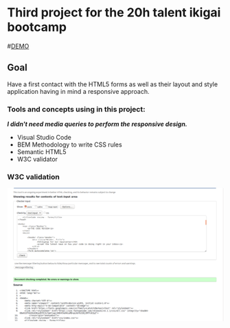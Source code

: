 # Third project for the 20h talent ikigai bootcamp
#[DEMO](https://ranacode.github.io/20h-talent-ikigai-project3/)
## Goal
Have a first contact with the HTML5 forms as well as their layout and style application having in mind a responsive approach.

### Tools and concepts using in this project:
  ***I didn't need media queries to perform the responsive design.***
- Visual Studio Code
- BEM Methodology to write CSS rules
- Semantic HTML5
- W3C validator

### W3C validation
![w3c-validator](images/w3c_validate.png)


